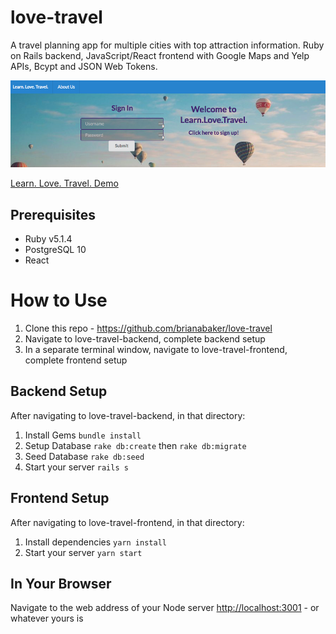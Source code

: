 # love-travel
A travel planning app for multiple cities with top attraction information. Ruby on Rails backend, JavaScript/React frontend with Google Maps and Yelp APIs, Bcypt and JSON Web Tokens. 

![front-page-screencap](learn-love-travel-splash.png)

[Learn. Love. Travel. Demo](https://youtu.be/b1hBes6fejQ)

## Prerequisites

* Ruby v5.1.4
* PostgreSQL 10
* React

# How to Use
1. Clone this repo - https://github.com/brianabaker/love-travel
2. Navigate to love-travel-backend, complete backend setup
3. In a separate terminal window, navigate to love-travel-frontend, complete frontend setup

## Backend Setup
After navigating to love-travel-backend, in that directory: 
1. Install Gems `bundle install`
2. Setup Database `rake db:create` then `rake db:migrate`
3. Seed Database `rake db:seed`
4. Start your server `rails s`

## Frontend Setup
After navigating to love-travel-frontend, in that directory: 
1. Install dependencies `yarn install` 
2. Start your server `yarn start` 

## In Your Browser 
Navigate to the web address of your Node server [http://localhost:3001](http://localhost:3001) - or whatever yours is
